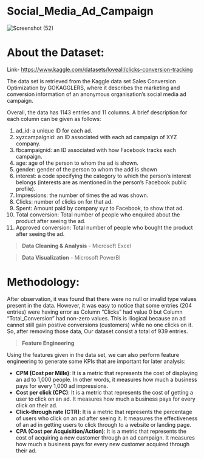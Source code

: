 # Social_Media_Ad_Campaign

![Screenshot (52)](https://github.com/RigonMetis/Social_Media_Ad_Campaign/assets/101653114/8da394b2-6bb1-4caf-be75-144155be71a2)

# About the Dataset:

Link- https://www.kaggle.com/datasets/loveall/clicks-conversion-tracking

The data set is retrieved from the Kaggle data set Sales Conversion Optimization by GOKAGGLERS, where it describes the marketing and conversion information of an anonymous organisation’s social media ad campaign.

Overall, the data has 1143 entries and 11 columns. A brief description for each column can be given as follows:

1. ad_id: a unique ID for each ad.
2. xyzcampaignid: an ID associated with each ad campaign of XYZ company.
3. fbcampaignid: an ID associated with how Facebook tracks each campaign.
4. age: age of the person to whom the ad is shown.
5. gender: gender of the person to whom the add is shown
6. interest: a code specifying the category to which the person’s interest belongs (interests are as mentioned in the person’s Facebook public profile).
7. Impressions: the number of times the ad was shown.
8. Clicks: number of clicks on for that ad.
9. Spent: Amount paid by company xyz to Facebook, to show that ad.
10. Total conversion: Total number of people who enquired about the product after seeing the ad.
11. Approved conversion: Total number of people who bought the product after seeing the ad.

>**Data Cleaning & Analysis** - Microsoft Excel

>**Data Visualization** - Microsoft PowerBI

# Methodology:
After observation, it was found that there were no null or invalid type values present in the data. However, it was easy to notice that some entries (204 entries) were having error as Column “Clicks” had value 0 but Column “Total_Conversion”
had non-zero values. This is illogical because an ad cannot still gain postive conversions (customers) while no one clicks on it. So, after removing those data, Our dataset consist a total of 939 entries.

>**Feature Engineering**

Using the features given in the data set, we can also perform feature engineering to generate some KPIs that are important for later analysis:

- **CPM (Cost per Mille)**: It is a metric that represents the cost of displaying an ad to 1,000 people. In other words, it measures how much a business pays for every 1,000 ad impressions.
- **Cost per click (CPC)**: It is a metric that represents the cost of getting a user to click on an ad. It measures how much a business pays for every click on their ad.
- **Click-through rate (CTR)**: It is a metric that represents the percentage of users who click on an ad after seeing it. It measures the effectiveness of an ad in getting users to click through to a website or landing page.
- **CPA (Cost per Acquisition/Action)**: It is a metric that represents the cost of acquiring a new customer through an ad campaign. It measures how much a business pays for every new customer acquired through their ad.


